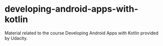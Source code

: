 # developing-android-apps-with-kotlin
Material related to the course Developing Android Apps with Kotlin provided by Udacity.
